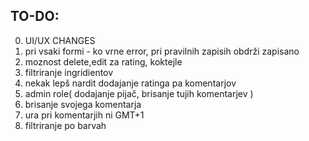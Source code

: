 ## TO-DO:

0. UI/UX CHANGES
1. pri vsaki formi - ko vrne error, pri pravilnih zapisih obdrži zapisano
2. moznost delete,edit za rating, koktejle
3. filtriranje ingridientov
4. nekak lepš nardit dodajanje ratinga pa komentarjov
5. admin role( dodajanje pijač, brisanje tujih komentarjev )
6. brisanje svojega komentarja
7. ura pri komentarjih ni GMT+1
8. filtriranje po barvah
